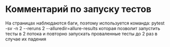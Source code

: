 # Комментарий по запуску тестов

На страницах наблюдаются баги, поэтому используется команда: pytest -sv -n 2 --reruns 2 --alluredir=allure-results
которая позволит запустить тесты в 2 потока и повторно запускать проваленные тесты до 2 раз в случае их падения

